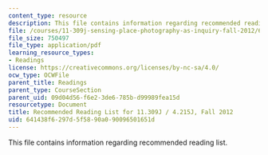 ```yaml
---
content_type: resource
description: This file contains information regarding recommended reading list.
file: /courses/11-309j-sensing-place-photography-as-inquiry-fall-2012/641438f6297d5f5890a090096501651d_MIT11_309JF12_recomndreads.pdf
file_size: 750497
file_type: application/pdf
learning_resource_types:
- Readings
license: https://creativecommons.org/licenses/by-nc-sa/4.0/
ocw_type: OCWFile
parent_title: Readings
parent_type: CourseSection
parent_uid: 09d04d56-f6e2-3de6-785b-d99989fea15d
resourcetype: Document
title: Recommended Reading List for 11.309J / 4.215J, Fall 2012
uid: 641438f6-297d-5f58-90a0-90096501651d
---
```

This file contains information regarding recommended reading list.